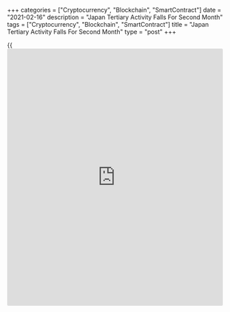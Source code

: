 +++
categories = ["Cryptocurrency", "Blockchain", "SmartContract"]
date = "2021-02-16"
description = "Japan Tertiary Activity Falls For Second Month"
tags = ["Cryptocurrency", "Blockchain", "SmartContract"]
title = "Japan Tertiary Activity Falls For Second Month"
type = "post"
+++

{{<iframe id="large-banner" src="https://www.bounty.group/#slide=16.0" width="100%" height="600" scrolling="no" style="border: 0px solid rgb(216, 221, 230); border-radius: 3px;">}}

Japan's tertiary activity declined for the second straight month in
December, data from the Ministry of Economy, Trade and Industry showed
on Tuesday.

The tertiary activity index declined 0.4 percent month-on-month in
December, following a 0.6 percent decrease in November.

Among the individual components, living and amusement-related services,
financial and insurance, transport and postal activities, real estate,
[business][1]-related services, and goods rental and leasing grew in
December.

Meanwhile, medical, [health][2] care and welfare, wholesale trade,
electricity, gas, heat supply and water, retail trade, flat industries,
and information and communications decreased.

On a yearly basis, the tertiary activity index declined 3.6 percent in
December, following a 3.7 percent fall in the previous month.

For comments and feedback [contact](https://www.playgroundfx.com/contact/): editorial@rtt[news](https://www.letsplayfx.com/blog/forex-news-website/).com

[Economic News][3]

 **What parts of the world are seeing the best (and worst) economic
performances lately? Click[here][4] to check out our [Econ Scorecard][4]
and find out! See up-to-the-moment [ranking](https://www.playgroundfx.com/blog/crypto-exchange-ranking/)s for the best and worst
performers in [GDP][4], [unemployment rate][5], [inflation][6] and much
more.**

   1. www.rtt[news](https://www.letsplayfx.com/blog/forex-news-website/).com/Content/Business.aspx
   2. www.rtt[news](https://www.letsplayfx.com/blog/forex-news-website/).com/Content/Health.aspx
   3. www.rtt[news](https://www.letsplayfx.com/blog/forex-news-website/).com/Content/EconomicNews.aspx
   4. www.rtt[news](https://www.letsplayfx.com/blog/forex-news-website/).com/economic-scorecard/world-rank/GDP/highest-performance.aspx
   5. www.rtt[news](https://www.letsplayfx.com/blog/forex-news-website/).com/economic-scorecard/world-rank/unemployment-rate/lowest-performance.aspx
   6. www.rtt[news](https://www.letsplayfx.com/blog/forex-news-website/).com/economic-scorecard/world-rank/CPI/highest-performance.aspx